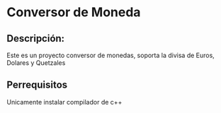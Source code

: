 # Conversor de Moneda
## Descripción:
Este es un proyecto conversor de monedas, soporta la divisa de Euros, Dolares y Quetzales 
## Perrequisitos 
Unicamente instalar compilador de c++

